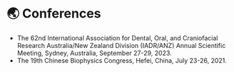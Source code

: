 # 🌏 Conferences
- The 62nd International Association for Dental, Oral, and Craniofacial Research Australia/New Zealand Division (IADR/ANZ) Annual Scientific Meeting, Sydney, Australia, September 27-29, 2023.
- The 19th Chinese Biophysics Congress, Hefei, China, July 23-26, 2021.
